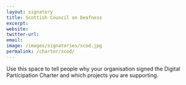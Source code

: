 ```yaml
---
layout: signatory
title: Scottish Council on Deafness
excerpt: 
website: 
twitter-url: 
email: 
image: /images/signatories/scod.jpg
permalink: /charter/scod/
---
```


Use this space to tell people why your organisation signed the Digital Participation Charter and which projects you are supporting.